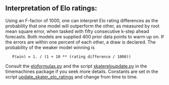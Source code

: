 
## Interpretation of Elo ratings:

Using an F-factor of 1000, one can interpret Elo rating differences as the probability that one model will outperform the other, as measured by root mean square error, when
tasked with fifty consecutive k-step ahead forecasts. Both models are supplied 400 prior data points to warm up on. If the errors are within one percent of each other, a draw is declared. The probability of the weaker model winning is

       P(win) = 1. / (1 + 10 ** (rating difference / 1000))

Consult the [eloformulas.py](https://github.com/microprediction/timemachines/blob/main/timemachines/skatertools/comparison/eloformulas.py) and the script
[skatereloupdate.py](https://github.com/microprediction/timemachines/blob/main/timemachines/skatertools/comparison/skaterelo.py) in the timemachines package if you seek more details. Constants are set in the script [update_skater_elo_ratings](https://github.com/microprediction/timeseries-elo-ratings/blob/main/update_skater_elo_ratings.py) and change from time to time.  



    


